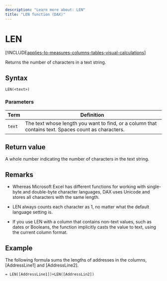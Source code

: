 ```yaml
---
description: "Learn more about: LEN"
title: "LEN function (DAX)"
---
```

# LEN

[!INCLUDE[applies-to-measures-columns-tables-visual-calculations](includes/applies-to-measures-columns-tables-visual-calculations.md)]

Returns the number of characters in a text string.

## Syntax

```dax
LEN(<text>)
```

### Parameters

|Term|Definition|
|--------|--------------|
|`text`|The text whose length you want to find, or a column that contains text. Spaces count as characters.|

## Return value

A whole number indicating the number of characters in the text string.

## Remarks

- Whereas Microsoft Excel has different functions for working with single-byte and double-byte character languages, DAX uses Unicode and stores all characters with the same length.

- LEN always counts each character as 1, no matter what the default language setting is.

- If you use LEN with a column that contains non-text values, such as dates or Booleans, the function implicitly casts the value to text, using the current column format.

## Example

The following formula sums the lengths of addresses in the columns, [AddressLine1] and [AddressLine2].

```dax
= LEN([AddressLine1])+LEN([AddressLin2])
```
